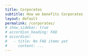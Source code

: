 ```yaml
---
title: Corporates
subtitle: How we benefits Corporates
layout: default
permalink: /corporates/
# show_sidebar: true
# accordion_heading: FAQ
# accordion: 
#   - title: No FAQ items yet
#     content: ...
---
```



